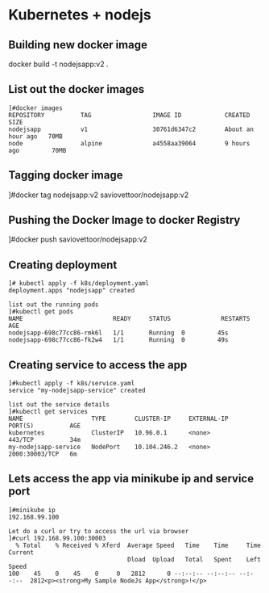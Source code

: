 # Kubernetes + nodejs

## Building new docker image <br>
docker build -t nodejsapp:v2 . <br>

## List out the docker images <br>
```
]#docker images
REPOSITORY          TAG                 IMAGE ID            CREATED             SIZE
nodejsapp           v1                  30761d6347c2        About an hour ago   70MB
node                alpine              a4558aa39064        9 hours ago         70MB
```

## Tagging docker image <br>
]#docker tag nodejsapp:v2 saviovettoor/nodejsapp:v2 <br>

## Pushing the Docker Image to docker Registry <br>
]#docker push saviovettoor/nodejsapp:v2 <br>

## Creating deployment
```
]# kubectl apply -f k8s/deployment.yaml
deployment.apps "nodejsapp" created

list out the running pods
]#kubectl get pods
NAME                         READY     STATUS              RESTARTS   AGE
nodejsapp-698c77cc86-rmk6l   1/1       Running 	0         45s
nodejsapp-698c77cc86-fk2w4   1/1       Running  0         49s
```

## Creating service to access the app <br>
```
]#kubectl apply -f k8s/service.yaml
service "my-nodejsapp-service" created

list out the service details
]#kubectl get services
NAME                   TYPE        CLUSTER-IP     EXTERNAL-IP   PORT(S)          AGE
kubernetes             ClusterIP   10.96.0.1      <none>        443/TCP          34m
my-nodejsapp-service   NodePort    10.104.246.2   <none>        2000:30003/TCP   6m
```

## Lets access the app via minikube ip and service port
```
]#minikube ip
192.168.99.100

Let do a curl or try to access the url via browser
]#curl 192.168.99.100:30003
  % Total    % Received % Xferd  Average Speed   Time    Time     Time  Current
                                 Dload  Upload   Total   Spent    Left  Speed
100    45    0    45    0     0   2812      0 --:--:-- --:--:-- --:--:--  2812<p><strong>My Sample NodeJs App</strong>!</p>


```
